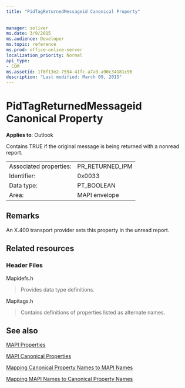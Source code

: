 ```yaml
---
title: "PidTagReturnedMessageid Canonical Property"
 
 
manager: soliver
ms.date: 3/9/2015
ms.audience: Developer
ms.topic: reference
ms.prod: office-online-server
localization_priority: Normal
api_type:
- COM
ms.assetid: 1f0f13e2-7554-41fc-a7a9-a90c34181c96
description: "Last modified: March 09, 2015"
---
```


# PidTagReturnedMessageid Canonical Property

  
  
**Applies to**: Outlook 
  
Contains TRUE if the original message is being returned with a nonread report.
  
|||
|:-----|:-----|
|Associated properties:  <br/> |PR_RETURNED_IPM  <br/> |
|Identifier:  <br/> |0x0033  <br/> |
|Data type:  <br/> |PT_BOOLEAN  <br/> |
|Area:  <br/> |MAPI envelope  <br/> |
   
## Remarks

An X.400 transport provider sets this property in the unread report.
  
## Related resources

### Header Files

Mapidefs.h
  
> Provides data type definitions.
    
Mapitags.h
  
> Contains definitions of properties listed as alternate names.
    
## See also



[MAPI Properties](mapi-properties.md)
  
[MAPI Canonical Properties](mapi-canonical-properties.md)
  
[Mapping Canonical Property Names to MAPI Names](mapping-canonical-property-names-to-mapi-names.md)
  
[Mapping MAPI Names to Canonical Property Names](mapping-mapi-names-to-canonical-property-names.md)

